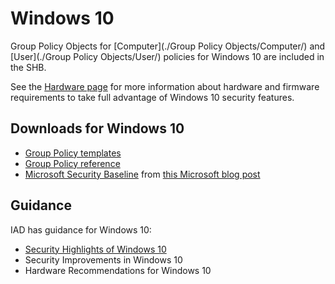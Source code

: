 # Windows 10
Group Policy Objects for [Computer](./Group Policy Objects/Computer/) and [User](./Group Policy Objects/User/) policies for Windows 10 are included in the SHB.

See the [Hardware page](./../Hardware/Readme.md) for more information about hardware and firmware requirements to take full advantage of Windows 10 security features.

## Downloads for Windows 10
* [Group Policy templates](https://www.microsoft.com/en-us/download/details.aspx?id=48257)
* [Group Policy reference](https://www.microsoft.com/en-us/download/details.aspx?id=25250)
* [Microsoft Security Baseline](http://blogs.technet.com/cfs-filesystemfile.ashx/__key/telligent-evolution-components-attachments/01-4062-00-00-03-65-94-81/Windows-10-TH2-Security-Baseline.zip) from [this Microsoft blog post](http://blogs.technet.com/b/secguide/archive/2016/01/22/security-baseline-for-windows-10-v1511-quot-threshold-2-quot-final.aspx)

## Guidance
IAD has guidance for Windows 10:
* [Security Highlights of Windows 10](https://www.iad.gov/iad/library/ia-guidance/security-configuration/operating-systems/security-highlights-of-windows-10.cfm)
* Security Improvements in Windows 10
* Hardware Recommendations for Windows 10


